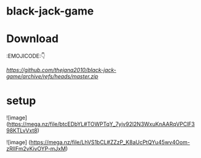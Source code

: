 # black-jack-game

# Download 

:EMOJICODE::point_down:

*https://github.com/thejana2010/black-jack-game/archive/refs/heads/master.zip*

# setup

![image] (https://mega.nz/file/btcEDbYL#TOWPTqY_7yjv92l2N3WxuKnAARqVPClF398KTLvVxt8) 

![image] (https://mega.nz/file/LhVS1bCL#ZZzP_K8aUcPtQYu45wv4Oom-zRlIFm2vKivOYP-mJxM)



